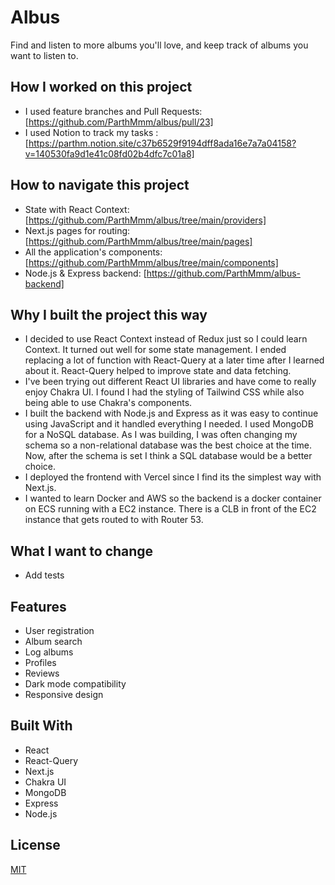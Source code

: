 # Albus

Find and listen to more albums you'll love, and keep track of albums you want to listen to.

## How I worked on this project

- I used feature branches and Pull Requests: [https://github.com/ParthMmm/albus/pull/23]
- I used Notion to track my tasks :[https://parthm.notion.site/c37b6529f9194dff8ada16e7a7a04158?v=140530fa9d1e41c08fd02b4dfc7c01a8]

## How to navigate this project

- State with React Context: [https://github.com/ParthMmm/albus/tree/main/providers]
- Next.js pages for routing: [https://github.com/ParthMmm/albus/tree/main/pages]
- All the application's components: [https://github.com/ParthMmm/albus/tree/main/components]
- Node.js & Express backend: [https://github.com/ParthMmm/albus-backend]

## Why I built the project this way

- I decided to use React Context instead of Redux just so I could learn Context. It turned out well for some state management. I ended replacing a lot of function with React-Query at a later time after I learned about it. React-Query helped to improve state and data fetching.
- I've been trying out different React UI libraries and have come to really enjoy Chakra UI. I found I had the styling of Tailwind CSS while also being able to use Chakra's components.
- I built the backend with Node.js and Express as it was easy to continue using JavaScript and it handled everything I needed. I used MongoDB for a NoSQL database. As I was building, I was often changing my schema so a non-relational database was the best choice at the time. Now, after the schema is set I think a SQL database would be a better choice.
- I deployed the frontend with Vercel since I find its the simplest way with Next.js.
- I wanted to learn Docker and AWS so the backend is a docker container on ECS running with a EC2 instance. There is a CLB in front of the EC2 instance that gets routed to with Router 53.

## What I want to change

- Add tests

## Features

- User registration
- Album search
- Log albums
- Profiles
- Reviews
- Dark mode compatibility
- Responsive design

## Built With

- React
- React-Query
- Next.js
- Chakra UI
- MongoDB
- Express
- Node.js

## License

[MIT](https://github.com/ParthMmm/albus/blob/main/LICENSE)
